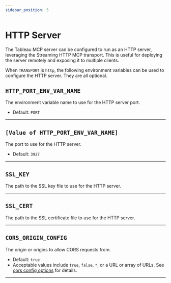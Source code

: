 ```yaml
---
sidebar_position: 5
---
```


# HTTP Server

The Tableau MCP server can be configured to run as an HTTP server, leveraging the Streaming HTTP MCP
transport. This is useful for deploying the server remotely and exposing it to multiple clients.

When `TRANSPORT` is `http`, the following environment variables can be used to configure the HTTP
server. They are all optional.

## `HTTP_PORT_ENV_VAR_NAME`

The environment variable name to use for the HTTP server port.

- Default: `PORT`

<hr />

## `[Value of HTTP_PORT_ENV_VAR_NAME]`

The port to use for the HTTP server.

- Default: `3927`

<hr />

## `SSL_KEY`

The path to the SSL key file to use for the HTTP server.

<hr />

## `SSL_CERT`

The path to the SSL certificate file to use for the HTTP server.

<hr />

## `CORS_ORIGIN_CONFIG`

The origin or origins to allow CORS requests from.

- Default: `true`
- Acceptable values include `true`, `false`, `*`, or a URL or array of URLs. See [cors config
  options][cors] for details.

<hr />

[cors]: https://expressjs.com/en/resources/middleware/cors.html#configuration-options
